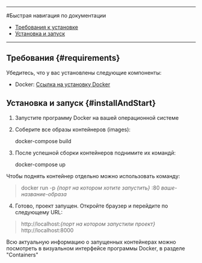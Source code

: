 
---
#Быстрая навигация по документации

- [Требования к установке](#requirements)
- [Установка и запуск](#installAndStart)
--- 
## Требования {#requirements}

Убедитесь, что у вас установлены следующие компоненты:

- Docker: [Ссылка на установку Docker](https://www.docker.com/get-started)

## Установка и запуск {#installAndStart}

1. Запустите программу Docker на вашей операционной системе

2. Соберите все образы контейнеров (images):

   docker-compose build

3. После успешной сборки контейнеров поднимите их командй:

   docker-compose up

Чтобы поднять контейнер отдельно можно использовать команду:
    
>docker run -p _{порт на котором хотите запустить}_ :80 _ваше-название-образа_

4. Готово, проект запущен. Откройте браузер и перейдите по следующему URL:

>http://localhost:_{порт на котором запустили проект}_
>http://localhost:8000

Всю актуальную информацию о запущенных контейнерах можно посмотреть в визуальном интерфейсе
программы Docker, в разделе "Containers"